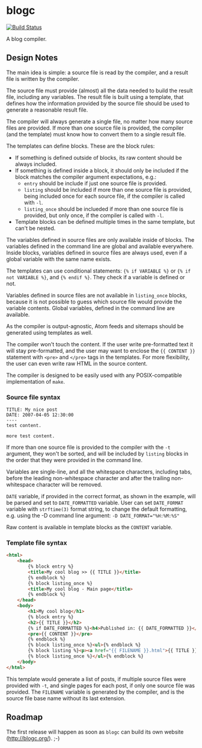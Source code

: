 # blogc

[![Build Status](https://semaphoreci.com/api/v1/projects/bd67545c-8593-4a37-ba94-ef1187a6d58d/402577/badge.svg)](https://semaphoreci.com/rafaelmartins/blogc)

A blog compiler.


## Design Notes

The main idea is simple: a source file is read by the compiler, and a result file is written by the compiler.

The source file must provide (almost) all the data needed to build the result file, including any variables. The result file is built using a template, that defines how the information provided by the source file should be used to generate a reasonable result file.

The compiler will always generate a single file, no matter how many source files are provided. If more than one source file is provided, the compiler (and the template) must know how to convert them to a single result file.

The templates can define blocks. These are the block rules:

- If something is defined outside of blocks, its raw content should be always included.
- If something is defined inside a block, it should only be included if the block matches the compiler argument expectations, e.g.:
    - ``entry`` should be include if just one source file is provided.
    - ``listing`` should be included if more than one source file is provided, being included once for each source file, if the compiler is called with ``-l``.
    - ``listing_once`` should be inclueded if more than one source file is provided, but only once, if the compiler is called with ``-l``.
- Template blocks can be defined multiple times in the same template, but can't be nested.

The variables defined in source files are only available inside of blocks. The variables defined in the command line are global and available everywhere. Inside blocks, variables defined in source files are always used, even if a global variable with the same name exists.

The templates can use conditional statements: ``{% if VARIABLE %}`` or ``{% if not VARIABLE %}``, and ``{% endif %}``. They check if a variable is defined or not.

Variables defined in source files are not available in ``listing_once`` blocks, because it is not possible to guess which source file would provide the variable contents. Global variables, defined in the command line are available.

As the compiler is output-agnostic, Atom feeds and sitemaps should be generated using templates as well.

The compiler won't touch the content. If the user write pre-formatted text it will stay pre-formatted, and the user may want to enclose the ``{{ CONTENT }}`` statement with ``<pre>`` and ``</pre>`` tags in the templates. For more flexibility, the user can even write raw HTML in the source content.

The compiler is designed to be easily used with any POSIX-compatible implementation of ``make``.


### Source file syntax

```
TITLE: My nice post
DATE: 2007-04-05 12:30:00
----
test content.

more test content.
```

If more than one source file is provided to the compiler with the ``-t`` argument, they won't be sorted, and will be included by ``listing`` blocks in the order that they were provided in the command line.

Variables are single-line, and all the whitespace characters, including tabs, before the leading non-whitespace character and after the trailing non-whitespace character will be removed.

``DATE`` variable, if provided in the correct format, as shown in the example, will be parsed and set to ``DATE_FORMATTED`` variable. User can set ``DATE_FORMAT`` variable with ``strftime(3)`` format string, to change the default formatting, e.g. using the -D command line argument: ``-D DATE_FORMAT="%H:%M:%S"``

Raw content is available in template blocks as the ``CONTENT`` variable.


### Template file syntax

```html
<html>
    <head>
        {% block entry %}
        <title>My cool blog >> {{ TITLE }}</title>
        {% endblock %}
        {% block listing_once %}
        <title>My cool blog - Main page</title>
        {% endblock %}
    </head>
    <body>
        <h1>My cool blog</h1>
        {% block entry %}
        <h2>{{ TITLE }}</h2>
        {% if DATE_FORMATTED %}<h4>Published in: {{ DATE_FORMATTED }}</h4>{% endif %}
        <pre>{{ CONTENT }}</pre>
        {% endblock %}
        {% block listing_once %}<ul>{% endblock %}
        {% block listing %}<p><a href="{{ FILENAME }}.html">{{ TITLE }}</a>{% if DATE_FORMATTED %} - {{ DATE_FORMATTED }}{% endif %}</p>{% endblock %}
        {% block listing_once %}</ul>{% endblock %}
    </body>
</html>
```

This template would generate a list of posts, if multiple source files were provided with ``-t``, and single pages for each post, if only one source file was provided. The ``FILENAME`` variable is generated by the compiler, and is the source file base name without its last extension.


## Roadmap

The first release will happen as soon as ``blogc`` can build its own website (http://blogc.org/). ;-)
